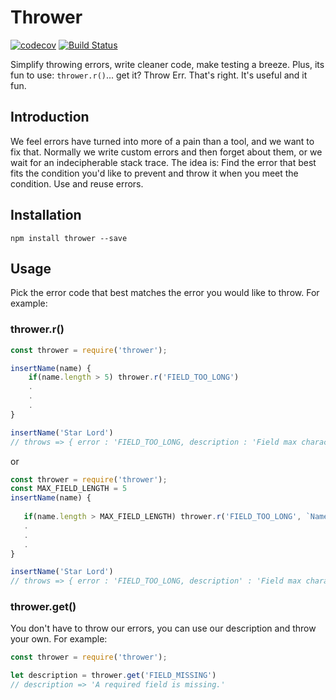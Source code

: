 # Thrower
[![codecov](https://codecov.io/gh/hectotruj/thrower/branch/master/graph/badge.svg)](https://codecov.io/gh/hectotruj/thrower) [![Build Status](https://travis-ci.org/hectotruj/thrower.svg?branch=master)](https://travis-ci.org/hectotruj/thrower)

Simplify throwing errors, write cleaner code, make testing a breeze. Plus, its fun to use: `thrower.r()`... get it? Throw Err. That's right. It's useful and it fun. 
## Introduction

We feel errors have turned into more of a pain than a tool, and we want to fix that. Normally we write custom errors and then forget about them, or we wait for an indecipherable stack trace. The idea is: Find the error that best fits the condition you'd like to prevent and throw it when you meet the condition. Use and reuse errors.

## Installation
```
npm install thrower --save
```

## Usage
Pick the error code that best matches the error you would like to throw. For example:

### thrower.r()
```js
const thrower = require('thrower');

insertName(name) {
    if(name.length > 5) thrower.r('FIELD_TOO_LONG')
    .
    .
    .
}

insertName('Star Lord')
// throws => { error : 'FIELD_TOO_LONG, description : 'Field max character limit exceeded.', details : 'at insertName(/home/example/index.js:3:10)'}
```

or

 ```js
const thrower = require('thrower');
const MAX_FIELD_LENGTH = 5
insertName(name) {
    
    if(name.length > MAX_FIELD_LENGTH) thrower.r('FIELD_TOO_LONG', `Name must be less than ${MAX_FILED_LENGTH} chars.`)
    .
    .
    .
}

insertName('Star Lord')
// throws => { error : 'FIELD_TOO_LONG, description' : 'Field max character limit exceeded.', details : 'at insertName(/home/example/index.js:3:10)', message : 'Name must be less than 5 chars.'}
```

### thrower.get()
You don't have to throw our errors, you can use our description and throw your own. For example:

```js
const thrower = require('thrower');

let description = thrower.get('FIELD_MISSING')
// description => 'A required field is missing.'
```
